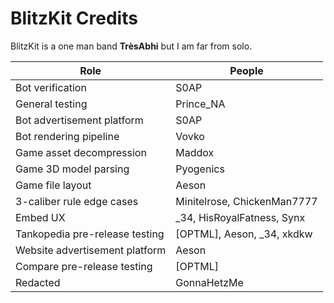 # BlitzKit Credits

BlitzKit is a one man band **TrèsAbhi** but I am far from solo.

| Role                           | People                         |
| ------------------------------ | ------------------------------ |
| Bot verification               | S0AP                           |
| General testing | Prince_NA |
| Bot advertisement platform     | S0AP                           |
| Bot rendering pipeline         | Vovko                          |
| Game asset decompression       | Maddox                         |
| Game 3D model parsing          | Pyogenics                      |
| Game file layout               | Aeson                          |
| 3-caliber rule edge cases      | Minitelrose, ChickenMan7777    |
| Embed UX                       | \_34, HisRoyalFatness, Synx    |
| Tankopedia pre-release testing | [OPTML], Aeson, \_34, xkdkw |
| Website advertisement platform | Aeson                |
| Compare pre-release testing    | [OPTML]              |
| Redacted                       | GonnaHetzMe                    |
